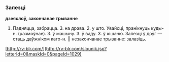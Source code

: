 ### Залезці
**дзеяслоў, закончанае трыванне**

1. Падняцца, забрацца. З. на дрэва. 2. у што. Увайсці, пранікнуць куды-н. (размоўнае). З. ў машыну. З. ў ваду. З. ў кішэню. Залезці ў доўг — стаць даўжніком каго-н. || незакончанае трыванне: залазіць.

<a rel="author">[http://rv-blr.com/](http://rv-blr.com/slounik.jsp?letterId=0&maskId=0&pageId=1029)</a>
